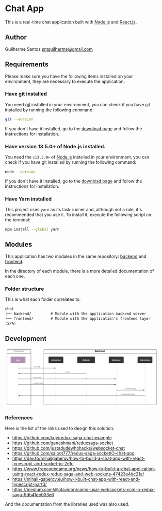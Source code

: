 # Chat App
This is a real-time chat application built with [Node.js](https://nodejs.org/en/) and [React.js](https://reactjs.org/).

## Author
Guilherme Santos <sntguilherme@gmail.com>

## Requirements
Please make sure you have the following items installed on your environment, they are necessary to execute the application.

### Have git installed
You need [git](https://git-scm.com) installed in your environment, you can check if you have git installed by running the following command:

```sh
git --version
```

If you don't have it installed, go to the [download page](https://git-scm.com/downloads) and follow the instructions for installation.

### Have version 13.5.0+ of Node.js installed.
You need the `v13.5.0+` of [Node.js](https://nodejs.org/) installed in your environment, you can check if you have git installed by running the following command:

```sh
node --version
```

If you don't have it installed, go to the [download page](https://nodejs.org/) and follow the instructions for installation.

### Have Yarn installed
This project uses `yarn` as its task runner and, although not a rule, it's recommended that you use it.
To install it, execute the following script on the terminal:

```sh
npm install --global yarn
```

## Modules
This application has two modules in the same repository: [backend](backend) and [frontend](frontend).

In the directory of each module, there is a more detailed documentation of each one.

### Folder structure
This is what each folder correlates to:

```
chat
├── backend/         # Module with the application backend server
└── frontend/        # Module with the application's frontend layer (SPA)
```

## Development

![Communication between frontend and backend](docs/flow.png)

### References

Here is the list of the links used to design this solution:
- https://github.com/kuy/redux-saga-chat-example
- https://github.com/ganeshmani/reduxsaga-socket
- https://github.com/justadudewhohacks/websocket-chat
- https://github.com/saibot777/redux-saga-socketIO-chat-app
- https://dev.to/mihailgaberov/how-to-build-a-chat-app-with-react-typescript-and-socket-io-2e1c
- https://www.freecodecamp.org/news/how-to-build-a-chat-application-using-react-redux-redux-saga-and-web-sockets-47423e4bc21a/
- https://mihail-gaberov.eu/how-i-built-chat-app-with-react-and-typescript-part3/
- https://medium.com/@otaviobn/como-usar-websockets-com-o-redux-saga-9db41ee033e6

And the documentation from the libraries used was also used.
